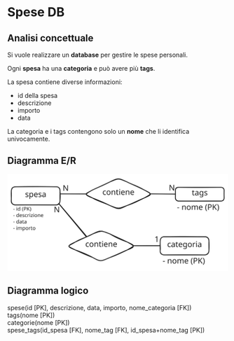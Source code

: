 # Spese DB

## Analisi concettuale

Si vuole realizzare un **database** per gestire le spese personali.

Ogni **spesa** ha una **categoria** e può avere più **tags**.

La spesa contiene diverse informazioni:
- id della spesa
- descrizione
- importo
- data

La categoria e i tags contengono solo un **nome** che li identifica univocamente.

## Diagramma E/R

<img src="erspese.svg">

## Diagramma logico
spese(id [PK], descrizione, data, importo, nome_categoria [FK])
<br>
tags(nome [PK])
<br>
categorie(nome [PK])
<br>
spese_tags(id_spesa [FK], nome_tag [FK], id_spesa+nome_tag [PK])
